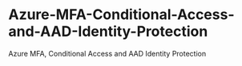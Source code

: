 # Azure-MFA-Conditional-Access-and-AAD-Identity-Protection
Azure MFA, Conditional Access and AAD Identity Protection
